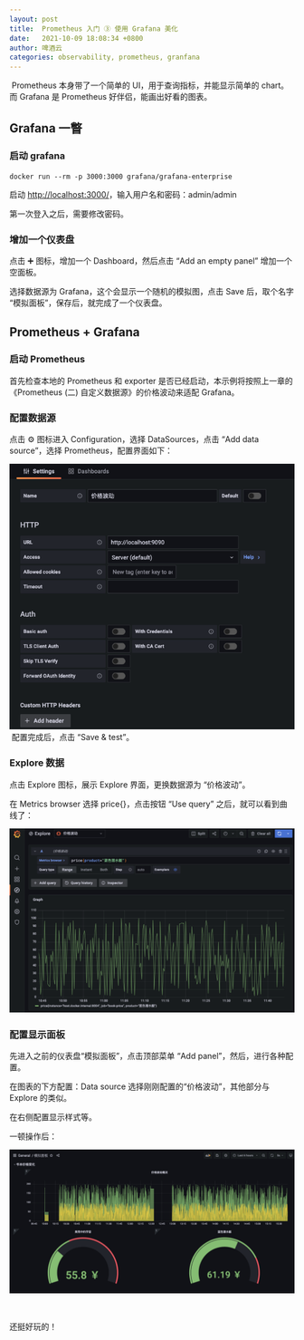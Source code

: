 ```yaml
---
layout: post
title:  Prometheus 入门 ③ 使用 Grafana 美化
date:   2021-10-09 18:08:34 +0800
author: 啤酒云
categories: observability, prometheus, granfana
---
```

​
Prometheus 本身带了一个简单的 UI，用于查询指标，并能显示简单的 chart。而 Grafana 是 Prometheus 好伴侣，能画出好看的图表。

## Grafana 一瞥

### 启动 grafana

```shell
docker run --rm -p 3000:3000 grafana/grafana-enterprise
```

启动 <http://localhost:3000/>，输入用户名和密码：admin/admin

第一次登入之后，需要修改密码。

### 增加一个仪表盘

点击 ➕ 图标，增加一个 Dashboard，然后点击 “Add an empty panel” 增加一个空面板。

选择数据源为 Grafana，这个会显示一个随机的模拟图，点击 Save 后，取个名字 “模拟面板”，保存后，就完成了一个仪表盘。

## Prometheus + Grafana

### 启动 Prometheus

首先检查本地的 Prometheus 和 exporter 是否已经启动，本示例将按照上一章的 《Prometheus (二) 自定义数据源》的价格波动来适配 Grafana。

### 配置数据源

点击 ⚙ 图标进入 Configuration，选择 DataSources，点击 “Add data source”，选择 Prometheus，配置界面如下：

![配置数据源](/assets/posts/observability/data-source.png)
​
配置完成后，点击 “Save & test”。

### Explore 数据

点击 Explore 图标，展示 Explore 界面，更换数据源为 “价格波动”。

在 Metrics browser 选择 price{}，点击按钮 “Use query” 之后，就可以看到曲线了：

![explore 数据](/assets/posts/observability/data-explore.png)

### 配置显示面板

先进入之前的仪表盘“模拟面板”，点击顶部菜单 “Add panel”，然后，进行各种配置。

在图表的下方配置：Data source 选择刚刚配置的“价格波动”，其他部分与 Explore 的类似。

在右侧配置显示样式等。

一顿操作后：​

![价格面板](/assets/posts/observability/data-panel.png)

​

还挺好玩的！

​
